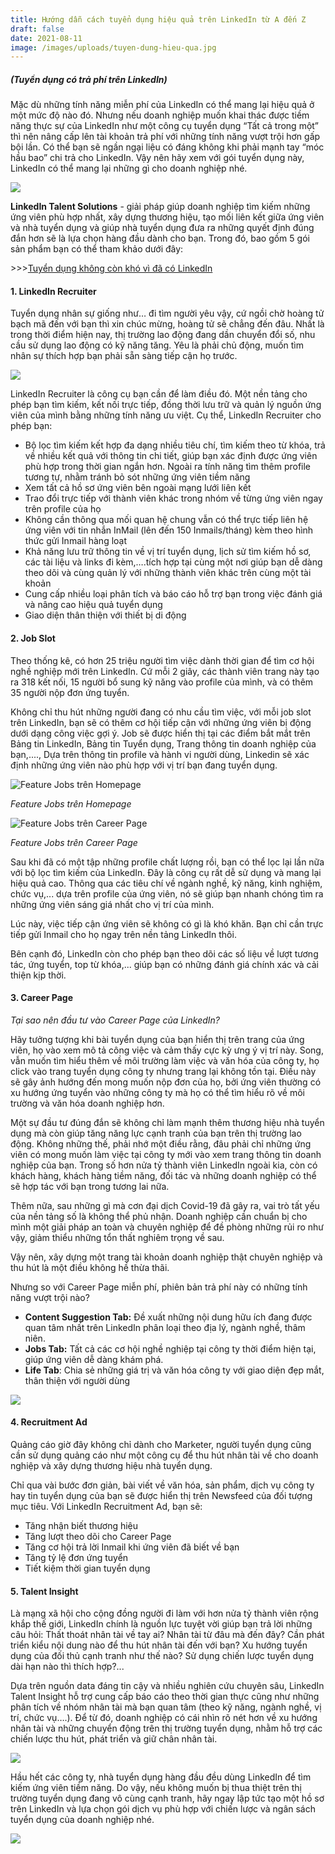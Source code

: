 ```yaml
---
title: Hướng dẫn cách tuyển dụng hiệu quả trên LinkedIn từ A đến Z
draft: false
date: 2021-08-11
image: /images/uploads/tuyen-dung-hieu-qua.jpg
---
```

##### ***(Tuyển dụng có trả phí trên LinkedIn)***

Mặc dù những tính năng miễn phí của LinkedIn có thể mang lại hiệu quả ở một mức độ nào đó. Nhưng nếu doanh nghiệp muốn khai thác được tiềm năng thực sự của LinkedIn như một công cụ tuyển dụng “Tất cả trong một” thì nên nâng cấp lên tài khoản trả phí với những tính năng vượt trội hơn gấp bội lần. Có thể bạn sẽ ngần ngại liệu có đáng không khi phải mạnh tay “móc hầu bao” chi trả cho LinkedIn. Vậy nên hãy xem với gói tuyển dụng này, LinkedIn có thể mang lại những gì cho doanh nghiệp nhé.

![](/images/uploads/thumb.png)

**LinkedIn Talent Solutions** - giải pháp giúp doanh nghiệp tìm kiếm những ứng viên phù hợp nhất, xây dựng thương hiệu, tạo mối liên kết giữa ứng viên và nhà tuyển dụng và giúp nhà tuyển dụng đưa ra những quyết định đúng đắn hơn sẽ là lựa chọn hàng đầu dành cho bạn. Trong đó, bao gồm 5 gói sản phẩm bạn có thể tham khảo dưới đây:

\>>>[Tuyển dụng không còn khó vì đã có LinkedIn](https://business.anphabe.com/post/2021-05-25-tuy%E1%BB%83n-d%E1%BB%A5ng-kh%C3%B4ng-c%C3%B2n-kh%C3%B3-v%C3%AC-%C4%91%C3%A3-c%C3%B3-linkedin/)

#### **1. LinkedIn Recruiter**

Tuyển dụng nhân sự giống như… đi tìm người yêu vậy, cứ ngồi chờ hoàng tử bạch mã đến với bạn thì xin chúc mừng, hoàng tử sẽ chẳng đến đâu. Nhất là trong thời điểm hiện nay, thị trường lao động đang dần chuyển đổi số, nhu cầu sử dụng lao động có kỹ năng tăng. Yêu là phải chủ động, muốn tìm nhân sự thích hợp bạn phải sẵn sàng tiếp cận họ trước.

![](/images/uploads/1.png)

LinkedIn Recruiter là công cụ bạn cần để làm điều đó. Một nền tảng cho phép bạn tìm kiếm, kết nối trực tiếp, đồng thời lưu trữ và quản lý nguồn ứng viên của mình bằng những tính năng ưu việt. Cụ thể, LinkedIn Recruiter cho phép bạn:

* Bộ lọc tìm kiếm kết hợp đa dạng nhiều tiêu chí, tìm kiếm theo từ khóa, trả về nhiều kết quả với thông tin chi tiết, giúp bạn xác định được ứng viên phù hợp trong thời gian ngắn hơn. Ngoài ra tính năng tìm thêm profile tương tự, nhằm tránh bỏ sót những ứng viên tiềm năng 
* Xem tất cả hồ sơ ứng viên bên ngoài mạng lưới liên kết
* Trao đổi trực tiếp với thành viên khác trong nhóm về từng ứng viên ngay trên profile của họ
* Không cần thông qua mối quan hệ chung vẫn có thể trực tiếp liên hệ ứng viên với tin nhắn InMail (lên đến 150 Inmails/tháng) kèm theo hình thức gửi Inmail hàng loạt
* Khả năng lưu trữ thông tin về vị trí tuyển dụng, lịch sử tìm kiếm hồ sơ, các tài liệu và links đi kèm,….tích hợp tại cùng một nơi giúp bạn dễ dàng theo dõi và cùng quản lý với những thành viên khác trên cùng một tài khoản
* Cung cấp nhiều loại phân tích và báo cáo hỗ trợ bạn trong việc đánh giá và nâng cao hiệu quả tuyển dụng
* Giao diện thân thiện với thiết bị di động

#### **2. Job Slot**

Theo thống kê, có hơn 25 triệu người tìm việc dành thời gian để tìm cơ hội nghề nghiệp mới trên LinkedIn. Cứ mỗi 2 giây, các thành viên trang này tạo ra 318 kết nối, 15 người bổ sung kỹ năng vào profile của mình, và có thêm 35 người nộp đơn ứng tuyển. 

Không chỉ thu hút những người đang có nhu cầu tìm việc, với mỗi job slot trên LinkedIn, bạn sẽ có thêm cơ hội tiếp cận với những ứng viên bị động dưới dạng công việc gợi ý. Job sẽ được hiển thị tại các điểm bắt mắt trên Bảng tin LinkedIn, Bảng tin Tuyển dụng, Trang thông tin doanh nghiệp của bạn,...., Dựa trên thông tin profile và hành vi người dùng, Linkedin sẽ xác định những ứng viên nào phù hợp với vị trí bạn đang tuyển dụng.

![](/images/uploads/2.png "Feature Jobs trên Homepage")

*Feature Jobs trên Homepage*

![](/images/uploads/3.png "Feature Jobs trên Career Page")

*Feature Jobs trên Career Page*

Sau khi đã có một tập những profile chất lượng rồi, bạn có thể lọc lại lần nữa với bộ lọc tìm kiếm của LinkedIn. Đây là công cụ rất dễ sử dụng và mang lại hiệu quả cao. Thông qua các tiêu chí về ngành nghề, kỹ năng, kinh nghiệm, chức vụ,... dựa trên profile của ứng viên, nó sẽ giúp bạn nhanh chóng tìm ra những ứng viên sáng giá nhất cho vị trí của mình. 

Lúc này, việc tiếp cận ứng viên sẽ không có gì là khó khăn. Bạn chỉ cần trực tiếp gửi Inmail cho họ ngay trên nền tảng LinkedIn thôi. 

Bên cạnh đó, LinkedIn còn cho phép bạn theo dõi các số liệu về lượt tương tác, ứng tuyển, top từ khóa,... giúp bạn có những đánh giá chính xác và cải thiện kịp thời.

#### **3. Career Page**

*Tại sao nên đầu tư vào Career Page của LinkedIn?* 

Hãy tưởng tượng khi bài tuyển dụng của bạn hiển thị trên trang của ứng viên, họ vào xem mô tả công việc và cảm thấy cực kỳ ưng ý vị trí này. Song, vẫn muốn tìm hiểu thêm về môi trường làm việc và văn hóa của công ty, họ click vào trang tuyển dụng công ty nhưng trang lại không tồn tại. Điều này sẽ gây ảnh hướng đến mong muốn nộp đơn của họ, bởi ứng viên thường có xu hướng ứng tuyển vào những công ty mà họ có thể tìm hiểu rõ về môi trường và văn hóa doanh nghiệp hơn.

Một sự đầu tư đúng đắn sẽ không chỉ làm mạnh thêm thương hiệu nhà tuyển dụng mà còn giúp tăng năng lực cạnh tranh của bạn trên thị trường lao động. Không những thế, phải nhớ một điều rằng, đâu phải chỉ những ứng viên có mong muốn làm việc tại công ty mới vào xem trang thông tin doanh nghiệp của bạn. Trong số hơn nửa tỷ thành viên LinkedIn ngoài kia, còn có khách hàng, khách hàng tiềm năng, đối tác và những doanh nghiệp có thể sẽ hợp tác với bạn trong tương lai nữa. 

Thêm nữa, sau những gì mà cơn đại dịch Covid-19 đã gây ra, vai trò tất yếu của nền tảng số là không thể phủ nhận. Doanh nghiệp cần chuẩn bị cho mình một giải pháp an toàn và chuyên nghiệp để đề phòng những rủi ro như vậy, giảm thiểu những tổn thất nghiêm trọng về sau. 

Vậy nên, xây dựng một trang tài khoản doanh nghiệp thật chuyên nghiệp và thu hút là một điều không hề thừa thãi. 

Nhưng so với Career Page miễn phí, phiên bản trả phí này có những tính năng vượt trội nào?

* **Content Suggestion Tab:** Đề xuất những nội dung hữu ích đang được quan tâm nhất trên LinkedIn phân loại theo địa lý, ngành nghề, thâm niên. 
* **Jobs Tab:** Tất cả các cơ hội nghề nghiệp tại công ty thời điểm hiện tại, giúp ứng viên dễ dàng khám phá. 
* **Life Tab**: Chia sẻ những giá trị và văn hóa công ty với giao diện đẹp mắt, thân thiện với người dùng

![](/images/uploads/4.gif)

#### **4. Recruitment Ad**

Quảng cáo giờ đây không chỉ dành cho Marketer, người tuyển dụng cũng cần sử dụng quảng cáo như một công cụ để thu hút nhân tài về cho doanh nghiệp và xây dựng thương hiệu nhà tuyển dụng. 

Chỉ qua vài bước đơn giản, bài viết về văn hóa, sản phẩm, dịch vụ công ty hay tin tuyển dụng của bạn sẽ được hiển thị trên Newsfeed của đối tượng mục tiêu. Với LinkedIn Recruitment Ad, bạn sẽ:

* Tăng nhận biết thương hiệu 
* Tăng lượt theo dõi cho Career Page 
* Tăng cơ hội trả lời Inmail khi ứng viên đã biết về bạn 
* Tăng tỷ lệ đơn ứng tuyển 
* Tiết kiệm thời gian tuyển dụng

#### **5. Talent Insight**

Là mạng xã hội cho cộng đồng người đi làm với hơn nửa tỷ thành viên rộng khắp thế giới, LinkedIn chính là nguồn lực tuyệt vời giúp bạn trả lời những câu hỏi: Thất thoát nhân tài về tay ai? Nhân tài từ đâu mà đến đây? Cần phát triển kiểu nội dung nào để thu hút nhân tài đến với bạn? Xu hướng tuyển dụng của đối thủ cạnh tranh như thế nào? Sử dụng chiến lược tuyển dụng dài hạn nào thì thích hợp?... 

Dựa trên nguồn data đáng tin cậy và nhiều nghiên cứu chuyên sâu, LinkedIn Talent Insight hỗ trợ cung cấp báo cáo theo thời gian thực cũng như những phân tích về nhóm nhân tài mà bạn quan tâm (theo kỹ năng, ngành nghề, vị trí, chức vụ….). Để từ đó, doanh nghiệp có cái nhìn rõ nét hơn về xu hướng nhân tài và những chuyển động trên thị trường tuyển dụng, nhằm hỗ trợ các chiến lược thu hút, phát triển và giữ chân nhân tài.

![](/images/uploads/5.png)

Hầu hết các công ty, nhà tuyển dụng hàng đầu đều dùng LinkedIn để tìm kiếm ứng viên tiềm năng. Do vậy, nếu không muốn bị thua thiệt trên thị trường tuyển dụng đang vô cùng cạnh tranh, hãy ngay lập tức tạo một hồ sơ trên LinkedIn và lựa chọn gói dịch vụ phù hợp với chiến lược và ngân sách tuyển dụng của doanh nghiệp nhé.

![](/images/uploads/info_linkedin.png)